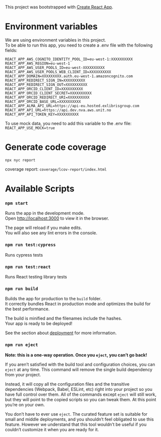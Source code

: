 This project was bootstrapped with [Create React App](https://github.com/facebook/create-react-app).

# Environment variables

We are using environment variables in this project.<br>
To be able to run this app, you need to create a .env file with the following fields:<br>

    REACT_APP_AWS_COGNITO_IDENTITY_POOL_ID=eu-west-1:XXXXXXXXXX
    REACT_APP_AWS_REGION=eu-west-1
    REACT_APP_AWS_USER_POOLS_ID=eu-west-XXXXXXXXXX
    REACT_APP_AWS_USER_POOLS_WEB_CLIENT_ID=XXXXXXXXXX
    REACT_APP_DOMAIN=XXXXXXXXX.auth.eu-west-1.amazoncognito.com
    REACT_APP_REDIRECT_SIGN_IN=XXXXXXXXXX
    REACT_APP_REDIRECT_SIGN_OUT=XXXXXXXXXX
    REACT_APP_ORCID_CLIENT_ID=XXXXXXXXXX
    REACT_APP_ORCID_CLIENT_SECRET=XXXXXXXXXX
    REACT_APP_ORCID_REDIRECT_URI=XXXXXXXXXX
    REACT_APP_ORCID_BASE_URL=XXXXXXXXXX
    REACT_APP_ALMA_API_URL=https://api-eu.hosted.exlibrisgroup.com
    REACT_APP_API_URL=https://api.dev.nva.aws.unit.no
    REACT_APP_API_TOKEN_KEY=XXXXXXXXXX

To use mock data, you need to add this variable to the .env file:<br>
`REACT_APP_USE_MOCK=true`

# Generate code coverage

`npx nyc report`

coverage report: `coverage/lcov-report/index.html`

# Available Scripts

### `npm start`

Runs the app in the development mode.<br>
Open [http://localhost:3000](http://localhost:3000) to view it in the browser.

The page will reload if you make edits.<br>
You will also see any lint errors in the console.

### `npm run test:cypress`

Runs cypress tests

### `npm run test:react`

Runs React testing library tests

### `npm run build`

Builds the app for production to the `build` folder.<br>
It correctly bundles React in production mode and optimizes the build for the best performance.

The build is minified and the filenames include the hashes.<br>
Your app is ready to be deployed!

See the section about [deployment](https://facebook.github.io/create-react-app/docs/deployment) for more information.

### `npm run eject`

**Note: this is a one-way operation. Once you `eject`, you can’t go back!**

If you aren’t satisfied with the build tool and configuration choices, you can `eject` at any time. This command will remove the single build dependency from your project.

Instead, it will copy all the configuration files and the transitive dependencies (Webpack, Babel, ESLint, etc) right into your project so you have full control over them. All of the commands except `eject` will still work, but they will point to the copied scripts so you can tweak them. At this point you’re on your own.

You don’t have to ever use `eject`. The curated feature set is suitable for small and middle deployments, and you shouldn’t feel obligated to use this feature. However we understand that this tool wouldn’t be useful if you couldn’t customize it when you are ready for it.
